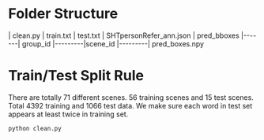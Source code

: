 # Folder Structure
| clean.py
| train.txt
| test.txt
| SHTpersonRefer_ann.json
| pred_bboxes
|-------| group_id
        |---------|scene_id
                  |---------| pred_boxes.npy

# Train/Test Split Rule
There are totally 71 different scenes. 56 training scenes and 15 test scenes. Total 4392 training and 1066 test data. We make sure each word in test set appears at least twice in training set.
```
python clean.py
```